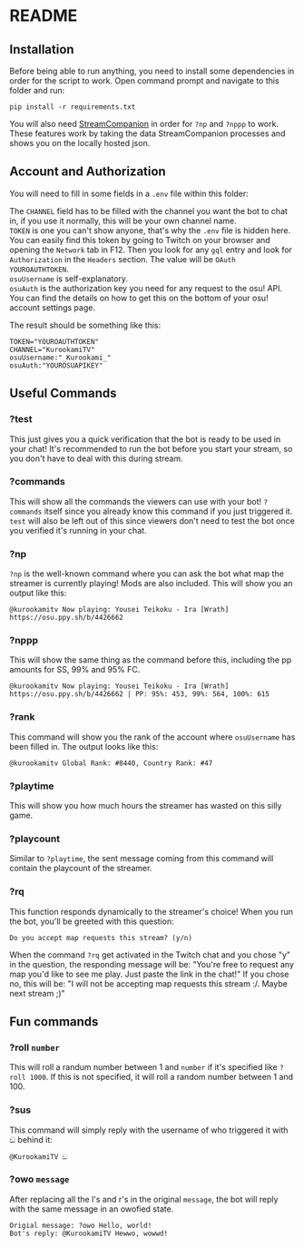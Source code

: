 # README

## Installation

Before being able to run anything, you need to install some dependencies in order for the script to work. Open command prompt and navigate to this folder and run:

```
pip install -r requirements.txt
```

You will also need <a href="https://github.com/Piotrekol/StreamCompanion">StreamCompanion</a> in order for `?np` and `?nppp` to work. These features work by taking the data StreamCompanion processes and shows you on the locally hosted json.

## Account and Authorization

You will need to fill in some fields in a `.env` file within this folder:

The `CHANNEL` field has to be filled with the channel you want the bot to chat in, if you use it normally, this will be your own channel name.\
`TOKEN` is one you can't show anyone, that's why the `.env` file is hidden here. You can easily find this token by going to Twitch on your browser and opening the `Network` tab in F12. Then you look for any `gql` entry and look for `Authorization` in the `Headers` section. The value will be `OAuth YOUROAUTHTOKEN`.\
`osuUsername` is self-explanatory.\
`osuAuth` is the authorization key you need for any request to the osu! API. You can find the details on how to get this on the bottom of your osu! account settings page.

The result should be something like this:

```
TOKEN="YOUROAUTHTOKEN"
CHANNEL="KurookamiTV"
osuUsername:"_Kurookami_"
osuAuth:"YOUROSUAPIKEY"
```

## Useful Commands

### ?test

This just gives you a quick verification that the bot is ready to be used in your chat! It's recommended to run the bot before you start your stream, so you don't have to deal with this during stream.

### ?commands

This will show all the commands the viewers can use with your bot! `?commands` itself since you already know this command if you just triggered it. `test` will also be left out of this since viewers don't need to test the bot once you verified it's running in your chat.

### ?np

`?np` is the well-known command where you can ask the bot what map the streamer is currently playing! Mods are also included. This will show you an output like this:

```
@kurookamitv Now playing: Yousei Teikoku - Ira [Wrath] https://osu.ppy.sh/b/4426662
```

### ?nppp

This will show the same thing as the command before this, including the pp amounts for SS, 99% and 95% FC.

```
@kurookamitv Now playing: Yousei Teikoku - Ira [Wrath] https://osu.ppy.sh/b/4426662 | PP: 95%: 453, 99%: 564, 100%: 615
```

### ?rank

This command will show you the rank of the account where `osuUsername` has been filled in. The output looks like this:

```
@kurookamitv Global Rank: #8440, Country Rank: #47
```

### ?playtime

This will show you how much hours the streamer has wasted on this silly game.

### ?playcount

Similar to `?playtime`, the sent message coming from this command will contain the playcount of the streamer.

### ?rq

This function responds dynamically to the streamer's choice! When you run the bot, you'll be greeted with this question:

```
Do you accept map requests this stream? (y/n)
```

When the command `?rq` get activated in the Twitch chat and you chose "y" in the question, the responding message will be: "You're free to request any map you'd like to see me play. Just paste the link in the chat!"
If you chose no, this will be: "I will not be accepting map requests this stream :/. Maybe next stream ;)"

## Fun commands

### ?roll `number`

This will roll a randum number between 1 and `number` if it's specified like `?roll 1000`. If this is not specified, it will roll a random number between 1 and 100.

### ?sus

This command will simply reply with the username of who triggered it with ඞ behind it:

```
@KurookamiTV ඞ
```

### ?owo `message`

After replacing all the l's and r's in the original `message`, the bot will reply with the same message in an owofied state.

```
Origial message: ?owo Hello, world!
Bot's reply: @KurookamiTV Hewwo, wowwd!
```
